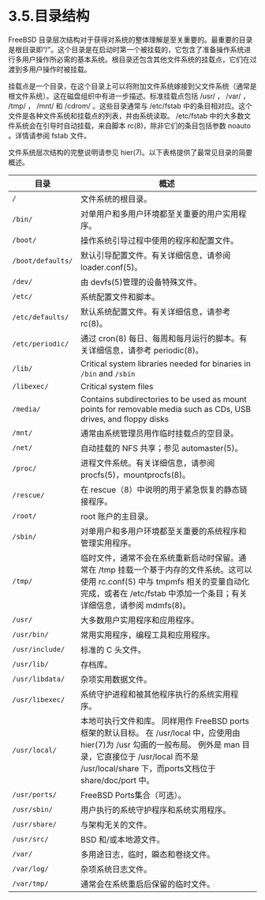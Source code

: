 # 3.5.目录结构

FreeBSD 目录层次结构对于获得对系统的整体理解是至关重要的。最重要的目录是根目录即“/”。这个目录是在启动时第一个被挂载的，它包含了准备操作系统进行多用户操作所必需的基本系统。根目录还包含其他文件系统的挂载点，它们在过渡到多用户操作时被挂载。

挂载点是一个目录，在这个目录上可以将附加文件系统嫁接到父文件系统（通常是根文件系统）。这在磁盘组织中有进一步描述。标准挂载点包括 /usr/ ， /var/ ， /tmp/ ， /mnt/ 和 /cdrom/ 。这些目录通常与 /etc/fstab 中的条目相对应。这个文件是各种文件系统和挂载点的列表，并由系统读取。 /etc/fstab 中的大多数文件系统会在引导时自动挂载，来自脚本 rc(8)，除非它们的条目包括参数 noauto 。详情请参阅 fstab 文件。

文件系统层次结构的完整说明请参见 hier(7)。以下表格提供了最常见目录的简要概述。

| 目录 | 概述                                                                                                                                                                                                                         |
| ------ | ------------ |
| `/`     | 文件系统的根目录。                                                                                                                                                                                                            |
| `/bin/`     | 对单用户和多用户环境都至关重要的用户实用程序。                                                                                                                                                                                |
| `/boot/`     | 操作系统引导过程中使用的程序和配置文件。                                                                                                                                                                                      |
| `/boot/defaults/`     | 默认引导配置文件。有关详细信息，请参阅 loader.conf(5)。                                                                                                                                                                       |
| `/dev/`     | 由 devfs(5)管理的设备特殊文件。                                                                                                                                                                                               |
| `/etc/`     | 系统配置文件和脚本。                                                                                                                                                                                                          |
| `/etc/defaults/`     | 默认系统配置文件。有关详细信息，请参考 rc(8)。                                                                                                                                                                                |
| `/etc/periodic/`     | 通过 cron(8) 每日、每周和每月运行的脚本。有关详细信息，请参考 periodic(8)。                                                                                                                                                   |
| `/lib/`     | Critical system libraries needed for binaries in `/bin` and `/sbin`                                                                                                                                                                        |
| `/libexec/`     | Critical system files                                                                                                                                                                                                         |
| `/media/`     | Contains subdirectories to be used as mount points for removable media such as CDs, USB drives, and floppy disks                                                                                                              |
| `/mnt/`     | 通常由系统管理员用作临时挂载点的空目录。                                                                                                                                                                                      |
| `/net/`     | 自动挂载的 NFS 共享；参见 automaster(5)。                                                                                                                                                                                     |
| `/proc/`     | 进程文件系统。有关详细信息，请参阅 procfs(5)，mountprocfs(8)。                                                                                                                                                                |
| `/rescue/`     | 在 rescue（8）中说明的用于紧急恢复的静态链接程序。                                                                                                                                                                            |
| `/root/`     | root 账户的主目录。                                                                                                                                                                                                           |
| `/sbin/`     | 对单用户和多用户环境都至关重要的系统程序和管理实用程序。                                                                                                                                                                      |
| `/tmp/`     | 临时文件，通常不会在系统重新启动时保留。通常在 /tmp 挂载一个基于内存的文件系统。这可以使用 rc.conf(5) 中与 tmpmfs 相关的变量自动化完成，或者在 /etc/fstab 中添加一个条目；有关详细信息，请参阅 mdmfs(8)。                     |
| `/usr/`     | 大多数用户实用程序和应用程序。                                                                                                                                                                                                |
| `/usr/bin/`     | 常用实用程序，编程工具和应用程序。                                                                                                                                                                                            |
| `/usr/include/`     | 标准的 C 头文件。                                                                                                                                                                                                           |
| `/usr/lib/`     | 存档库。                                                                                                                                                                                                                      |
| `/usr/libdata/`     | 杂项实用数据文件。                                                                                                                                                                                                            |
| `/usr/libexec/`     | 系统守护进程和被其他程序执行的系统实用程序。                                                                                                                                                                                  |
| `/usr/local/`     | 本地可执行文件和库。 同样用作 FreeBSD ports框架的默认目标。 在 /usr/local 中，应使用由 hier(7)为 /usr 勾画的一般布局。 例外是 man 目录，它直接位于 /usr/local 而不是 /usr/local/share 下，而ports文档位于 share/doc/port 中。 |
| `/usr/ports/`     | FreeBSD Ports集合（可选）。                                                                                                                                                                                                   |
| `/usr/sbin/`     | 用户执行的系统守护程序和系统实用程序。                                                                                                                                                                                        |
| `/usr/share/`     | 与架构无关的文件。                                                                                                                                                                                                        |
| `/usr/src/`     | BSD 和/或本地源文件。                                                                                                                                                                                                         |
| `/var/`     | 多用途日志，临时，瞬态和卷绕文件。                                                                                                                                                                                            |
| `/var/log/`     | 杂项系统日志文件。                                                                                                                                                                                                            |
| `/var/tmp/`     | 通常会在系统重启后保留的临时文件。                                                                                                                                                                                            |

